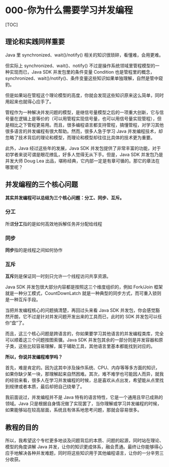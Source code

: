 # 000-你为什么需要学习并发编程

[TOC]

## 理论和实践同样重要

Java 里 synchronized、wait()/notify() 相关的知识很琐碎，看懂难，会用更难。

但实际上 synchronized、wait()、notify() 不过是操作系统领域里管程模型的一种实现而已，Java SDK 并发包里的条件变量 Condition 也是管程里的概念，synchronized、wait()/notify()、条件变量这些知识如果单独理解，自然是管中窥豹。

但是如果站在管程这个理论模型的高度，你就会发现这些知识原来这么简单，同时用起来也就得心应手了。

管程作为一种解决并发问题的模型，是继信号量模型之后的一项重大创新，它与信号量在逻辑上是等价的（可以用管程实现信号量，也可以用信号量实现管程），但是相比之下管程更易用。而且，很多编程语言都支持管程，搞懂管程，对学习其他很多语言的并发编程有很大帮助。然而，很多人急于学习 Java 并发编程技术，却忽略了技术背后的理论和模型，而理论和模型却往往比具体的技术更为重要。

此外，Java 经过这些年的发展，Java SDK 并发包提供了非常丰富的功能，对于初学者来说可谓是眼花缭乱，好多人觉得无从下手。但是，Java SDK 并发包乃是并发大师 Doug Lea 出品，堪称经典，它内部一定是有章可循的。那它的章法在哪里呢？

## 并发编程的三个核心问题

**其实并发编程可以总结为三个核心问题：分工、同步、互斥。**

### 分工

所谓**分工**指的是如何高效地拆解任务并分配给线程

### 同步

**同步**指的是线程之间如何协作

### 互斥

**互斥**则是保证同一时刻只允许一个线程访问共享资源。

Java SDK 并发包很大部分内容都是按照这三个维度组织的，例如 Fork/Join 框架就是一种分工模式，CountDownLatch 就是一种典型的同步方式，而可重入锁则是一种互斥手段。

当把并发编程核心的问题搞清楚，再回过头来看 Java SDK 并发包，你会感觉豁然开朗，它不过是针对并发问题开发出来的工具而已，此时的 SDK 并发包可以任你“盘”了。

而且，这三个核心问题是跨语言的，你如果要学习其他语言的并发编程类库，完全可以顺着这三个问题按图索骥。Java SDK 并发包其余的一部分则是并发容器和原子类，这些比较容易理解，属于辅助工具，其他语言里基本都能找到对应的。

**所以，你说并发编程难学吗？**

首先，难是肯定的。因为这其中涉及操作系统、CPU、内存等等多方面的知识，如果你缺少某一块，那理解起来自然困难。其次，难不难学也可能因人而异，就我的经验来看，很多人在学习并发编程的时候，总是喜欢从点出发，希望能从点里找到规律或者本质，最后却把自己绕晕了。

我前面说过，并发编程并不是 Java 特有的语言特性，它是一个通用且早已成熟的领域。Java 只是根据自身情况做了实现罢了，当你理解或学习并发编程的时候，如果能够站在较高层面，系统且有体系地思考问题，那就会容易很多。

## 教程的目的

所以，我希望这个专栏更多地谈及问题背后的本质、问题的起源，同时站在理论、模型的角度讲解 Java 并发，让你的知识更成体系，融会贯通。最终让你能够得心应手地解决各种并发难题，同时将这些知识用于其他编程语言，让你的一分辛劳三分收获。


